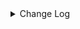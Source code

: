 <details><summary> Change Log </summary>

| Change | Commit | Version |
| --- | --- | --- |
|[Improve][dist]add shade check rule (#8136)|https://github.com/apache/seatunnel/commit/51ef80001|2.3.9|
|[Feature][Restapi] Allow metrics information to be associated to logical plan nodes (#7786)|https://github.com/apache/seatunnel/commit/6b7c53d03|2.3.9|
|[Improve] Add disable 2pc in SelectDB cloud sink (#6266)|https://github.com/apache/seatunnel/commit/aa0b2119a|2.3.5|
|[Feature] Support nanosecond in SelectDB DateTimeV2 type (#6332)|https://github.com/apache/seatunnel/commit/a0ef5dac9|2.3.5|
|[Improve][Common] Introduce new error define rule (#5793)|https://github.com/apache/seatunnel/commit/9d1b2582b|2.3.4|
|[Improve] Remove use `SeaTunnelSink::getConsumedType` method and mark it as deprecated (#5755)|https://github.com/apache/seatunnel/commit/8de740810|2.3.4|
|[improve][SelectDB] Add a jobId to the selectDB label to distinguish between tasks (#4864)|https://github.com/apache/seatunnel/commit/84be0f9fd|2.3.2|
|[Improve][Connector-V2][SelectDB Cloud]Refactor some SelectDB Cloud Sink code as well as support copy into batch and async flush and cdc  (#4312)|https://github.com/apache/seatunnel/commit/11e94b216|2.3.1|
|[Improve][build] Give the maven module a human readable name (#4114)|https://github.com/apache/seatunnel/commit/d7cd60105|2.3.1|
|[Improve][Project] Code format with spotless plugin. (#4101)|https://github.com/apache/seatunnel/commit/a2ab16656|2.3.1|
|[Feature][Connector-V2][SelectDB Cloud] Support SelectDB Cloud Sink Connector (#3958)|https://github.com/apache/seatunnel/commit/79a134a03|2.3.1|

</details>
